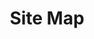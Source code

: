 ---
layout: child_layout/site_map
title: Site Map
permalink: /site-map/
hero_image: /assets/img/content/backgrounds/bg-6.jpg
---